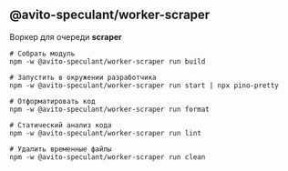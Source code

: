 @avito-speculant/worker-scraper
-------------------------------

Воркер для очереди **scraper**

```
# Собрать модуль
npm -w @avito-speculant/worker-scraper run build

# Запустить в окружении разработчика
npm -w @avito-speculant/worker-scraper run start | npx pino-pretty

# Отформатировать код
npm -w @avito-speculant/worker-scraper run format

# Статический анализ кода
npm -w @avito-speculant/worker-scraper run lint

# Удалить временные файлы
npm -w @avito-speculant/worker-scraper run clean

```

